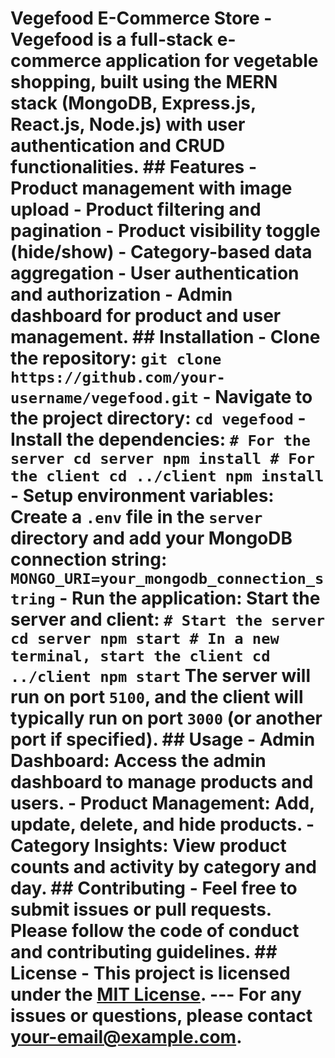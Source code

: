 # Vegefood E-Commerce Store - Vegefood is a full-stack e-commerce application for vegetable shopping, built using the MERN stack (MongoDB, Express.js, React.js, Node.js) with user authentication and CRUD functionalities. ## Features - Product management with image upload - Product filtering and pagination - Product visibility toggle (hide/show) - Category-based data aggregation - User authentication and authorization - Admin dashboard for product and user management. ## Installation - **Clone the repository**: `git clone https://github.com/your-username/vegefood.git` - **Navigate to the project directory**: `cd vegefood` - **Install the dependencies**: `# For the server cd server npm install # For the client cd ../client npm install` - **Setup environment variables**: Create a `.env` file in the `server` directory and add your MongoDB connection string: `MONGO_URI=your_mongodb_connection_string` - **Run the application**: Start the server and client: `# Start the server cd server npm start # In a new terminal, start the client cd ../client npm start` The server will run on port `5100`, and the client will typically run on port `3000` (or another port if specified). ## Usage - **Admin Dashboard**: Access the admin dashboard to manage products and users. - **Product Management**: Add, update, delete, and hide products. - **Category Insights**: View product counts and activity by category and day. ## Contributing - Feel free to submit issues or pull requests. Please follow the code of conduct and contributing guidelines. ## License - This project is licensed under the [MIT License](LICENSE). --- For any issues or questions, please contact [your-email@example.com](mailto:your-email@example.com).
